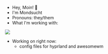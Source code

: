 - Hey, Moin! 👋
- I'm Mondsucht
- Pronouns: they/them
- What I'm working with:


[![](https://skillicons.dev/icons?i=html,css,latex,svg,git,vim,arch)](https://skillicons.dev)

- Working on right now:
  - config files for hyprland and awesomewm

<!--
**mondsucht/mondsucht** is a ✨ _special_ ✨ repository because its `README.md` (this file) appears on your GitHub profile.

Here are some ideas to get you started:

- 🔭 I’m currently working on ...
- 🌱 I’m currently learning ...
- 👯 I’m looking to collaborate on ...
- 🤔 I’m looking for help with ...
- 💬 Ask me about ...
- 📫 How to reach me: ...
- 😄 Pronouns: ...
- ⚡ Fun fact: ...
-->
